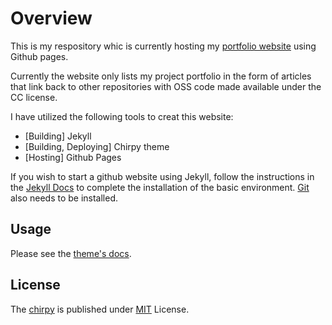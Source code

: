 # Overview

This is my respository whic is currently hosting my [portfolio website][1] using Github pages. 

Currently the website only lists my project portfolio in the form of articles that link back to other repositories with OSS code made available under the CC license.

I have utilized the following tools to creat this website:

* [Building] Jekyll
* [Building, Deploying] Chirpy theme
* [Hosting] Github Pages

If you wish to start a github website using Jekyll, follow the instructions in the [Jekyll Docs](https://jekyllrb.com/docs/installation/) to complete the installation of
the basic environment. [Git](https://git-scm.com/) also needs to be installed.

## Usage

Please see the [theme's docs](https://github.com/cotes2020/jekyll-theme-chirpy#documentation).

## License

The [chirpy][chirpy] is published under [MIT][mit] License.

[1]: https://0-kaustubh-0.github.io/
[chirpy]: https://github.com/cotes2020/jekyll-theme-chirpy/
[mit]: https://github.com/cotes2020/chirpy-starter/blob/master/LICENSE
